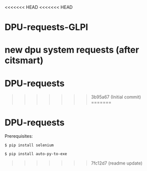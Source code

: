 <<<<<<< HEAD
<<<<<<< HEAD
# DPU-requests-GLPI
new dpu system requests (after citsmart)
=======
# DPU-requests
>>>>>>> 3b95a67 (Initial commit)
=======
# DPU-requests

Prerequisites:
```
$ pip install selenium

$ pip install auto-py-to-exe
```
>>>>>>> 7fc12d7 (readme update)
